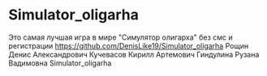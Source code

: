 # Simulator_oligarha
Это самая лучшая игра в мире "Симулятор олигарха" без смс и регистрации
https://github.com/DenisLike19/Simulator_oligarha
Рощин Денис Александрович
Кучевасов Кирилл Артемович
Гиндулина Рузана Вадимовна
Simulator_oligarha
